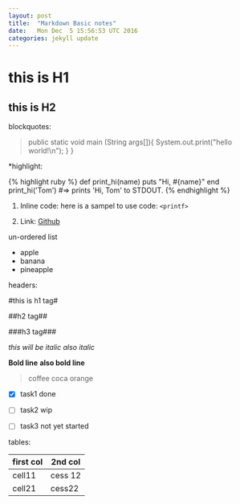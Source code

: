 ```yaml
---
layout: post
title:  "Markdown Basic notes"
date:   Mon Dec  5 15:56:53 UTC 2016
categories: jekyll update
---
```



this is H1
=======

this is H2
-

blockquotes:

>public static void main (String args[]){
>System.out.print("hello world!\n");
>}
>}

*highlight:

{% highlight ruby %}
def print_hi(name)
  puts "Hi, #{name}"
end
print_hi('Tom')
#=> prints 'Hi, Tom' to STDOUT.
{% endhighlight %}

1. Inline code:
here is a sampel to use code: `<printf>`

2. Link:
[Github](https://github.com)



un-ordered list
* apple
* banana
* pineapple

headers:


#this is h1 tag#


##h2 tag##

###h3 tag###

*this will be italic*
_also italic_

**Bold line**
__also bold line__

>coffee
>coca
>orange

- [x] task1 done
- [ ] task2 wip
- [ ] task3 not yet started



tables:

first col  | 2nd col
-----------|---------
cell11	   |cess 12
cell21|cess22
